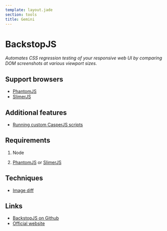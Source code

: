 ```yaml
---
template: layout.jade
section: tools
title: Gemini
---
```


# BackstopJS

_Automates CSS regression testing of your responsive web UI by comparing DOM screenshots at various viewport sizes._

## Support browsers

- [PhantomJS](https://github.com/ariya/phantomjs)
- [SlimerJS](http://slimerjs.org/)

## Additional features

- [Running custom CasperJS scripts](https://github.com/garris/BackstopJS#running-custom-casperjs-scripts-version-080)

## Requirements

1. Node

2. [PhantomJS](https://github.com/ariya/phantomjs) or [SlimerJS](http://slimerjs.org/)

## Techniques

- [Image diff](/techniques/image-diff.html)

## Links

- [BackstopJS on Github](https://github.com/garris/BackstopJS)
- [Official website](http://garris.github.io/BackstopJS/)
